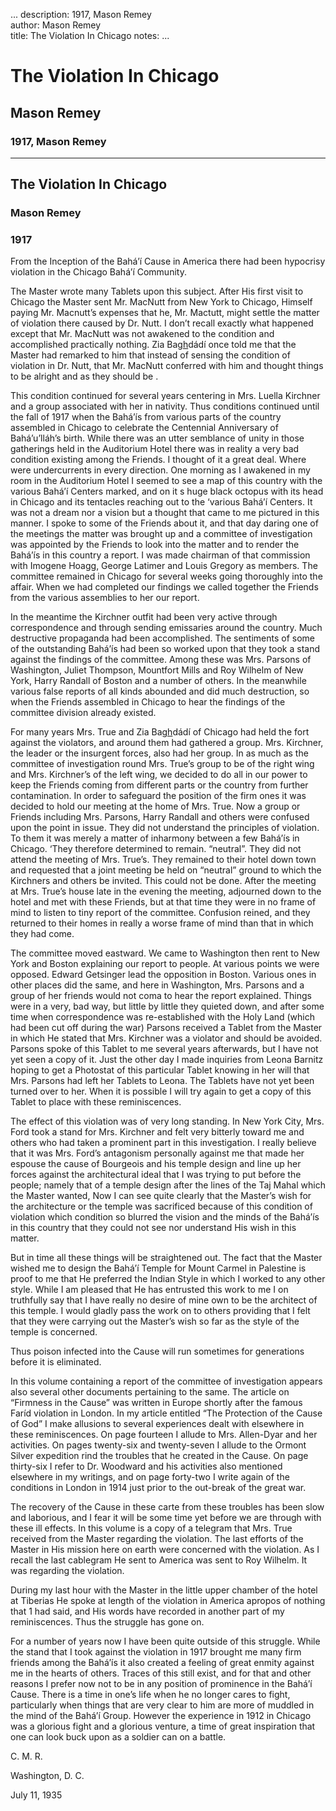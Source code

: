 ...
description: 1917, Mason Remey  
author: Mason Remey  
title: The Violation In Chicago 
notes:
...


# The Violation In Chicago  
## Mason Remey  
### 1917, Mason Remey  

------




## The Violation In Chicago

### Mason Remey

### 1917

From the Inception of the Bahá’í Cause in America there had been hypocrisy violation in the Chicago Bahá’í Community.  

The Master wrote many Tablets upon this subject. After His first visit to Chicago the Master sent Mr. MacNutt from New York to Chicago, Himself paying Mr. Macnutt’s expenses that he, Mr. Mactutt, might settle the matter of violation there caused by Dr. Nutt. I don’t recall exactly what happened except that Mr. MacNutt was not awakened to the condition and accomplished practically nothing. Zia Ba<u>gh</u>dádí once told me that the Master had remarked to him that instead of sensing the condition of violation in Dr. Nutt, that Mr. MacNutt conferred with him and thought things to be alright and as they should be .  

This condition continued for several years centering in Mrs. Luella Kirchner and a group associated with her in nativity. Thus conditions continued until the fall of 1917 when the Bahá’ís from various parts of the country assembled in Chicago to celebrate the Centennial Anniversary of Bahá’u’lláh’s birth. While there was an utter semblance of unity in those gatherings held in the Auditorium Hotel there was in reality a very bad condition existing among the Friends. I thought of it a great deal. Where were undercurrents in every direction. One morning as I awakened in my room in the Auditorium Hotel I seemed to see a map of this country with the various Bahá’í Centers marked, and on it s huge black octopus with its head in Chicago and its tentacles reaching out to the ‘various Bahá’í Centers. It was not a dream nor a vision but a thought that came to me pictured in this manner. I spoke to some of the Friends about it, and that day daring one of the meetings the matter was brought up and a committee of investigation was appointed by the Friends to look into the matter and to render the Bahá’ís in this country a report. I was made chairman of that commission with Imogene Hoagg, George Latimer and Louis Gregory as members. The committee remained in Chicago for several weeks going thoroughly into the affair. When we had completed our findings we called together the Friends from the various assemblies to her our report.  

In the meantime the Kirchner outfit had been very active through correspondence and through sending emissaries around the country. Much destructive propaganda had been accomplished. The sentiments of some of the outstanding Bahá’ís had been so worked upon that they took a stand against the findings of the committee. Among these was Mrs. Parsons of Washington, Juliet Thompson, Mountfort Mills and Roy Wilhelm of New York, Harry Randall of Boston and a number of others. In the meanwhile various false reports of all kinds abounded and did much destruction, so when the Friends assembled in Chicago to hear the findings of the committee division already existed.  

For many years Mrs. True and Zia Ba<u>gh</u>dádí of Chicago had held the fort against the violators, and around them had gathered a group. Mrs. Kirchner, the leader or the insurgent forces, also had her group. In as much as the committee of investigation round Mrs. True’s group to be of the right wing and Mrs. Kirchner’s of the left wing, we decided to do all in our power to keep the Friends coming from different parts or the country from further contamination. In order to safeguard the position of the firm ones it was decided to hold our meeting at the home of Mrs. True. Now a group or Friends including Mrs. Parsons, Harry Randall and others were confused upon the point in issue. They did not understand the principles of violation. To them it was merely a matter of inharmony between a few Bahá’ís in Chicago. ‘They therefore determined to remain. “neutral”. They did not attend the meeting of Mrs. True’s. They remained to their hotel down town and requested that a joint meeting be held on “neutral” ground to which the Kirchners and others be invited. This could not be done. After the meeting at Mrs. True’s house late in the evening the meeting, adjourned down to the hotel and met with these Friends, but at that time they were in no frame of mind to listen to tiny report of the committee. Confusion reined, and they returned to their homes in really a worse frame of mind than that in which they had come.  

The committee moved eastward. We came to Washington then rent to New York and Boston explaining our report to people. At various points we were opposed. Edward Getsinger lead the opposition in Boston. Various ones in other places did the same, and here in Washington, Mrs. Parsons and a group of her friends would not coma to hear the report explained. Things were in a very, bad way, but little by little they quieted down, and after some time when correspondence was re-established with the Holy Land (which had been cut off during the war) Parsons received a Tablet from the Master in which He stated that Mrs. Kirchner was a violator and should be avoided. Parsons spoke of this Tablet to me several years afterwards, but I have not yet seen a copy of it. Just the other day I made inquiries from Leona Barnitz hoping to get a Photostat of this particular Tablet knowing in her will that Mrs. Parsons had left her Tablets to Leona. The Tablets have not yet been turned over to her. When it is possible I will try again to get a copy of this Tablet to place with these reminiscences.  

The effect of this violation was of very long standing. In New York City, Mrs. Ford took a stand for Mrs. Kirchner and felt very bitterly toward me and others who had taken a prominent part in this investigation. I really believe that it was Mrs. Ford’s antagonism personally against me that made her espouse the cause of Bourgeois and his temple design and line up her forces against the architectural ideal that I was trying to put before the people; namely that of a temple design after the lines of the Taj Mahal which the Master wanted, Now I can see quite clearly that the Master’s wish for the architecture or the temple was sacrificed because of this condition of violation which condition so blurred the vision and the minds of the Bahá’ís in this country that they could not see nor understand His wish in this matter.  

But in time all these things will be straightened out. The fact that the Master wished me to design the Bahá’í Temple for Mount Carmel in Palestine is proof to me that He preferred the Indian Style in which I worked to any other style. While I am pleased that He has entrusted this work to me I on truthfully say that I have really no desire of mine own to be the architect of this temple. I would gladly pass the work on to others providing that I felt that they were carrying out the Master’s wish so far as the style of the temple is concerned.  

Thus poison infected into the Cause will run sometimes for generations before it is eliminated.  

In this volume containing a report of the committee of investigation appears also several other documents pertaining to the same. The article on “Firmness in the Cause” was written in Europe shortly after the famous Faríd violation in London. In my article entitled “The Protection of the Cause of God” I make allusions to several experiences dealt with elsewhere in these reminiscences. On page fourteen I allude to Mrs. Allen-Dyar and her activities. On pages twenty-six and twenty-seven I allude to the Ormont Silver expedition rind the troubles that he created in the Cause. On page thirty-six I refer to Dr. Woodward and his activities also mentioned elsewhere in my writings, and on page forty-two I write again of the conditions in London in 1914 just prior to the out-break of the great war.  

The recovery of the Cause in these carte from these troubles has been slow and laborious, and I fear it will be some time yet before we are through with these ill effects. In this volume is a copy of a telegram that Mrs. True received from the Master regarding the violation. The last efforts of the Master in His mission here on earth were concerned with the violation. As I recall the last cablegram He sent to America was sent to Roy Wilhelm. It was regarding the violation.  

During my last hour with the Master in the little upper chamber of the hotel at Tiberias He spoke at length of the violation in America apropos of nothing that 1 had said, and His words have recorded in another part of my reminiscences. Thus the struggle has gone on.  

For a number of years now I have been quite outside of this struggle. While the stand that I took against the violation in 1917 brought me many firm friends among the Bahá’ís it also created a feeling of great enmity against me in the hearts of others. Traces of this still exist, and for that and other reasons I prefer now not to be in any position of prominence in the Bahá’í Cause. There is a time in one’s life when he no longer cares to fight, particularly when things that are very clear to him are more of muddled in the mind of the Bahá’í Group. However the experience in 1912 in Chicago was a glorious fight and a glorious venture, a time of great inspiration that one can look buck upon as a soldier can on a battle.  

C. M. R.
 
Washington, D. C.
 
July 11, 1935